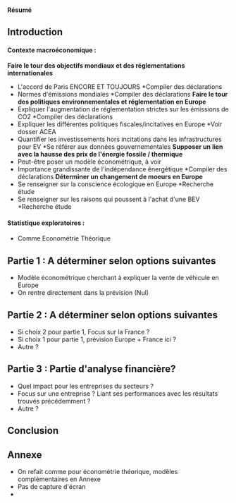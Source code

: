 #### Résumé
## Introduction
#### Contexte macroéconomique :
**Faire le tour des objectifs mondiaux et des réglementations internationales**
- L'accord de Paris ENCORE ET TOUJOURS *Compiler des déclarations
- Normes d'émissions mondiales  *Compiler des déclarations
**Faire le tour des politiques environnementales et réglementation en Europe**
- Expliquer l'augmentation de réglementation strictes sur les émissions de CO2 *Compiler des déclarations
- Expliquer les différentes politiques fiscales/incitatives en Europe *Voir dosser ACEA
- Quantifier les investissements hors incitations dans les infrastructures pour EV *Se référer aux données gouvernementales
**Supposer un lien avec la hausse des prix de l'énergie fossile / thermique**
- Peut-être poser un modèle économétrique, à voir 
- Importance grandissante de l'indépendance énergétique  *Compiler des déclarations
**Déterminer un changement de moeurs en Europe**
- Se renseigner sur la conscience écologique en Europe *Recherche étude
- Se renseigner sur les raisons qui poussent à l'achat d'une BEV *Recherche étude
#### Statistique exploratoires :
- Comme Econométrie Théorique
## Partie 1 : A déterminer selon options suivantes
- Modèle économétrique cherchant à expliquer la vente de véhicule en Europe
- On rentre directement dans la prévision (Nul)
## Partie 2 : A déterminer selon options suivantes
- Si choix 2 pour partie 1, Focus sur la France ?
- Si choix 1 pour partie 1, prévision Europe + France ici ? 
- Autre ?
## Partie 3 : Partie d'analyse financière?
- Quel impact pour les entreprises du secteurs ?
- Focus sur une entreprise ? Liant ses performances avec les résultats trouvés précédemment ?
- Autre ?
## Conclusion 

## Annexe
- On refait comme pour économétrie théorique, modèles complémentaires en Annexe
- Pas de capture d'écran
- 


